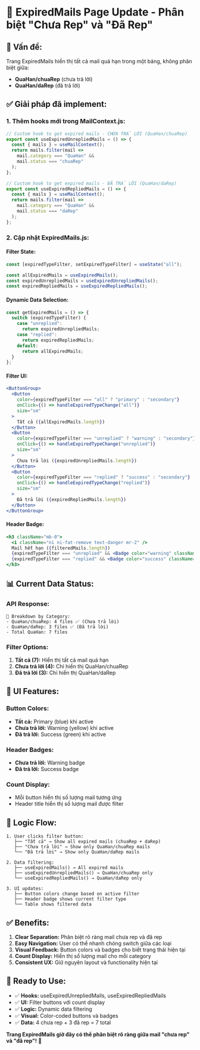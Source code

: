 # 📧 ExpiredMails Page Update - Phân biệt "Chưa Rep" và "Đã Rep"

## 🎯 **Vấn đề:**
Trang ExpiredMails hiển thị tất cả mail quá hạn trong một bảng, không phân biệt giữa:
- **QuaHan/chuaRep** (chưa trả lời)
- **QuaHan/daRep** (đã trả lời)

## ✅ **Giải pháp đã implement:**

### **1. Thêm hooks mới trong MailContext.js:**

```javascript
// Custom hook to get expired mails - CHƯA TRẢ LỜI (QuaHan/chuaRep)
export const useExpiredUnrepliedMails = () => {
  const { mails } = useMailContext();
  return mails.filter(mail => 
    mail.category === "QuaHan" && 
    mail.status === "chuaRep"
  );
};

// Custom hook to get expired mails - ĐÃ TRẢ LỜI (QuaHan/daRep)
export const useExpiredRepliedMails = () => {
  const { mails } = useMailContext();
  return mails.filter(mail => 
    mail.category === "QuaHan" && 
    mail.status === "daRep"
  );
};
```

### **2. Cập nhật ExpiredMails.js:**

#### **Filter State:**
```javascript
const [expiredTypeFilter, setExpiredTypeFilter] = useState("all");

const allExpiredMails = useExpiredMails();
const expiredUnrepliedMails = useExpiredUnrepliedMails();
const expiredRepliedMails = useExpiredRepliedMails();
```

#### **Dynamic Data Selection:**
```javascript
const getExpiredMails = () => {
  switch (expiredTypeFilter) {
    case "unreplied":
      return expiredUnrepliedMails;
    case "replied":
      return expiredRepliedMails;
    default:
      return allExpiredMails;
  }
};
```

#### **Filter UI:**
```jsx
<ButtonGroup>
  <Button
    color={expiredTypeFilter === "all" ? "primary" : "secondary"}
    onClick={() => handleExpiredTypeChange("all")}
    size="sm"
  >
    Tất cả ({allExpiredMails.length})
  </Button>
  <Button
    color={expiredTypeFilter === "unreplied" ? "warning" : "secondary"}
    onClick={() => handleExpiredTypeChange("unreplied")}
    size="sm"
  >
    Chưa trả lời ({expiredUnrepliedMails.length})
  </Button>
  <Button
    color={expiredTypeFilter === "replied" ? "success" : "secondary"}
    onClick={() => handleExpiredTypeChange("replied")}
    size="sm"
  >
    Đã trả lời ({expiredRepliedMails.length})
  </Button>
</ButtonGroup>
```

#### **Header Badge:**
```jsx
<h3 className="mb-0">
  <i className="ni ni-fat-remove text-danger mr-2" />
  Mail hết hạn ({filteredMails.length})
  {expiredTypeFilter === "unreplied" && <Badge color="warning" className="ml-2">Chưa trả lời</Badge>}
  {expiredTypeFilter === "replied" && <Badge color="success" className="ml-2">Đã trả lời</Badge>}
</h3>
```

## 📊 **Current Data Status:**

### **API Response:**
```
📂 Breakdown by Category:
- QuaHan/chuaRep: 4 files ✅ (Chưa trả lời)
- QuaHan/daRep: 3 files ✅ (Đã trả lời)
- Total QuaHan: 7 files
```

### **Filter Options:**
1. **Tất cả (7):** Hiển thị tất cả mail quá hạn
2. **Chưa trả lời (4):** Chỉ hiển thị QuaHan/chuaRep
3. **Đã trả lời (3):** Chỉ hiển thị QuaHan/daRep

## 🎨 **UI Features:**

### **Button Colors:**
- **Tất cả:** Primary (blue) khi active
- **Chưa trả lời:** Warning (yellow) khi active
- **Đã trả lời:** Success (green) khi active

### **Header Badges:**
- **Chưa trả lời:** Warning badge
- **Đã trả lời:** Success badge

### **Count Display:**
- Mỗi button hiển thị số lượng mail tương ứng
- Header title hiển thị số lượng mail được filter

## 🔄 **Logic Flow:**

```
1. User clicks filter button:
   ├── "Tất cả" → Show all expired mails (chuaRep + daRep)
   ├── "Chưa trả lời" → Show only QuaHan/chuaRep mails
   └── "Đã trả lời" → Show only QuaHan/daRep mails

2. Data filtering:
   ├── useExpiredMails() → All expired mails
   ├── useExpiredUnrepliedMails() → QuaHan/chuaRep only
   └── useExpiredRepliedMails() → QuaHan/daRep only

3. UI updates:
   ├── Button colors change based on active filter
   ├── Header badge shows current filter type
   └── Table shows filtered data
```

## ✅ **Benefits:**

1. **Clear Separation:** Phân biệt rõ ràng mail chưa rep và đã rep
2. **Easy Navigation:** User có thể nhanh chóng switch giữa các loại
3. **Visual Feedback:** Button colors và badges cho biết trạng thái hiện tại
4. **Count Display:** Hiển thị số lượng mail cho mỗi category
5. **Consistent UX:** Giữ nguyên layout và functionality hiện tại

## 🚀 **Ready to Use:**

- ✅ **Hooks:** useExpiredUnrepliedMails, useExpiredRepliedMails
- ✅ **UI:** Filter buttons với count display
- ✅ **Logic:** Dynamic data filtering
- ✅ **Visual:** Color-coded buttons và badges
- ✅ **Data:** 4 chưa rep + 3 đã rep = 7 total

**Trang ExpiredMails giờ đây có thể phân biệt rõ ràng giữa mail "chưa rep" và "đã rep"!** 🎯
